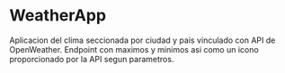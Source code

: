 # WeatherApp

Aplicacion del clima seccionada por ciudad y pais vinculado con API de OpenWeather. Endpoint con maximos y minimos asi como un icono proporcionado por la API segun parametros.